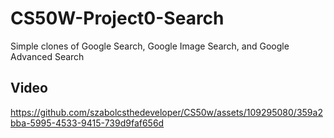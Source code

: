# CS50W-Project0-Search
Simple clones of Google Search, Google Image Search, and Google Advanced Search

## Video
https://github.com/szabolcsthedeveloper/CS50w/assets/109295080/359a2bba-5995-4533-9415-739d9faf656d

